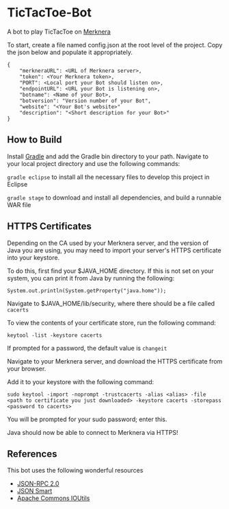 # TicTacToe-Bot
A bot to play TicTacToe on [Merknera](https://github.com/mleonard87/merknera)

To start, create a file named config.json at the root level of the project.  Copy the json below and populate it appropriately.

~~~~
{
    "merkneraURL": <URL of Merknera server>,
    "token": <Your Merknera token>,
    "PORT": <Local port your Bot should listen on>,
    "endpointURL": <URL your Bot is listening on>,
    "botname": <Name of your Bot>,
    "botversion": "Version number of your Bot",
    "website": "<Your Bot's website>"
    "description": "<Short description for your Bot>"
}
~~~~

## How to Build
Install [Gradle](http://gradle.org/) and add the Gradle bin directory to your path.  Navigate to your local project directory and use the following commands:

`gradle eclipse` to install all the necessary files to develop this project in Eclipse

`gradle stage` to download and install all dependencies, and build a runnable WAR file

## HTTPS Certificates
Depending on the CA used by your Merknera server, and the version of Java you are using, you may need to import your server's HTTPS certificate into your keystore.

To do this, first find your $JAVA_HOME directory.  If this is not set on your system, you can print it from Java by running the following:

`System.out.println(System.getProperty("java.home"));`

Navigate to $JAVA_HOME/lib/security, where there should be a file called `cacerts`

To view the contents of your certificate store, run the following command:

`keytool -list -keystore cacerts`

If prompted for a password, the default value is `changeit`

Navigate to your Merknera server, and download the HTTPS certificate from your browser.

Add it to your keystore with the following command:

`sudo keytool -import -noprompt -trustcacerts -alias <alias> -file <path to certificate you just downloaded> -keystore cacerts -storepass <password to cacerts>`

You will be prompted for your sudo password; enter this.

Java should now be able to connect to Merknera via HTTPS!

## References
This bot uses the following wonderful resources

* [JSON-RPC 2.0](http://software.dzhuvinov.com/json-rpc-2.0-base.html)
* [JSON Smart](https://code.google.com/archive/p/json-smart/)
* [Apache Commons IOUtils](https://commons.apache.org/proper/commons-io/)
